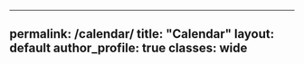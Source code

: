 
---
permalink: /calendar/
title: "Calendar"
layout: default
author_profile: true
classes: wide
---




